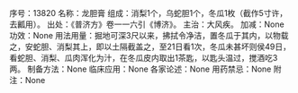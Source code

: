 序号：13820
名称：龙胆膏
组成：消梨1个，乌蛇胆1个，冬瓜1枚（截作5寸许，去瓤用）。
出处：《普济方》卷一一六引《博济》。
主治：大风疾。
加减：None
功效：None
用法用量：掘地可深3尺以来，拂拭令净洁，置冬瓜于其内，以物载之，安蛇胆、消梨其上，即以土隔截盖之，至21日看1次，冬瓜未甚坏则侯49日，看蛇胆、消梨、瓜肉浑化为汁，在冬瓜皮内取出1茶匙，以匙头温过，搅酒吃3两。
制备方法：None
临床应用：None
各家论述：None
用药禁忌：None
附注：None
